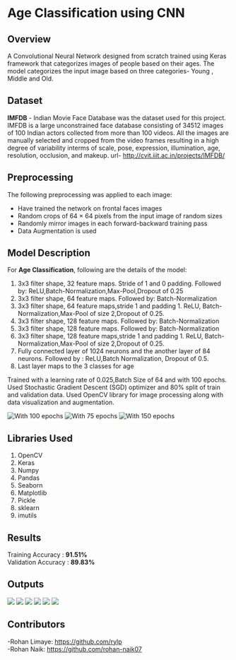 
# Age Classification using CNN

## Overview
A Convolutional Neural Network designed from scratch trained using Keras framework that categorizes images of people based on their ages. 
The model categorizes the input image based on three categories- Young , Middle and Old. 

## Dataset
**IMFDB** - Indian Movie Face Database was the dataset used for this project.
IMFDB is a large unconstrained face database consisting of 34512 images of 100 Indian actors collected from more than 100 videos. All the images are manually selected and cropped from the video frames resulting in a high degree of variability interms of scale, pose, expression, illumination, age, resolution, occlusion, and makeup.
url- http://cvit.iiit.ac.in/projects/IMFDB/

## Preprocessing
The following preprocessing was applied to each image:

- Have trained the network on frontal faces images
- Random crops of 64 × 64 pixels from the input image of random sizes
- Randomly mirror images in each forward-backward training pass
- Data Augmentation is used

## Model Description
For **Age Classification**, following are the details of the model: 

1. 3x3 filter shape, 32 feature maps. Stride of 1 and 0 padding. Followed by: ReLU,Batch-Normalization,Max-Pool,Dropout of 0.25
2. 3x3 filter shape, 64 feature maps. Followed by: Batch-Normalization
3. 3x3 filter shape, 64 feature maps,stride 1 and padding 1. ReLU, Batch-Normalization,Max-Pool of size 2,Dropout of 0.25.
4. 3x3 filter shape, 128 feature maps. Followed by: Batch-Normalization
5. 3x3 filter shape, 128 feature maps. Followed by: Batch-Normalization
6. 3x3 filter shape, 128 feature maps,stride 1 and padding 1. ReLU, Batch-Normalization,Max-Pool of size 2,Dropout of 0.25.
7. Fully connected layer of 1024 neurons and the another layer of 84 neurons. Followed by : ReLU,Batch Normalization, Dropout of 0.5. 
8. Last layer maps to the 3 classes for age
  
Trained with a learning rate of 0.025,Batch Size of 64 and with 100 epochs.
Used Stochastic Gradient Descent (SGD) optimizer and 80% split of train and validation data.
Used OpenCV library for image processing along with data visualization and augmentation.

![With 100 epochs](accuracy_loss_tradeoff_graphs/100_epochs.png)
![With 75 epochs](accuracy_loss_tradeoff_graphs/75epochs.png)
![With 150 epochs](accuracy_loss_tradeoff_graphs/150epochs.png)

## Libraries Used
1. OpenCV</br>
2. Keras</br>
3. Numpy</br>
4. Pandas</br>
5. Seaborn</br>
6. Matplotlib</br>
7. Pickle</br>
8. sklearn</br>
9. imutils</br>

## Results

Training Accuracy : **91.51%**</br>
Validation Accuracy : **89.83%**</br>

## Outputs

![](output_images/sample_young_image.png)
![](output_images/sample_middle_image.png)
![](output_images/sample_old_image_now.png)
![](output_images/sample_young_image3.png)
![](output_images/sample_young_image2.png)
![](output_images/sample_old_image2.png)

## Contributors
-Rohan Limaye: https://github.com/rylp </br>
-Rohan Naik: https://github.com/rohan-naik07 

